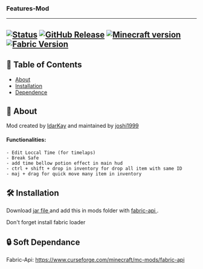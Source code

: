 <div aligne="center">
<h3>
Features-Mod
</h3>
</div>

---
  [![Status](https://img.shields.io/badge/status-active-success.svg)]() 
  [![GitHub Release](https://img.shields.io/github/release/joshi1999/Features-mod.svg)](https://github.com/joshi1999/Features-mod/releases/latest)
  [![Minecraft version](https://img.shields.io/badge/Minecraft_version-1.19.3-informational)](https://www.minecraft.net/store/minecraft-java-edition)
  [![Fabric Version](https://img.shields.io/badge/Fabric_version-0.73.2%2B1.19.3-informational)]()
---

## 📝 Table of Contents
- [About](#about)
- [Installation](#installation)
- [Dependence](#dependence)

## 🧐 About <a name = "about"></a>

Mod created by <a href="https://github.com/IdarKay">IdarKay</a> and maintained by <a href="https://github.com/joshi1999">joshi1999</a>

#### Functionalities:
    - Edit Loccal Time (for timelaps)
    - Break Safe
    - add time bellow potion effect in main hud
    - ctrl + shift + drop in inventory for drop all item with same ID
    - maj + drag for quick move many item in inventory
    

## 🛠️ Installation <a name = "installation"></a>
     
Download  <a href = "https://www.curseforge.com/minecraft/mc-mods/features-mod/files"> jar file </a> and add this
in mods folder with <a href= "https://www.curseforge.com/minecraft/mc-mods/fabric-api"> fabric-api </a>.

Don't forget install fabric loader 

## 🔒 Soft Dependance <a name = "dependance"></a>

   Fabric-Api: https://www.curseforge.com/minecraft/mc-mods/fabric-api
